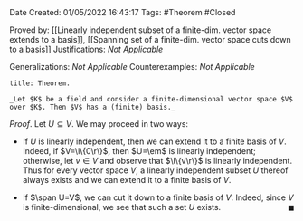 <br />
<br />

Date Created: 01/05/2022 16:43:17
Tags: #Theorem #Closed

Proved by: [[Linearly independent subset of a finite-dim. vector space extends to a basis]], [[Spanning set of a finite-dim. vector space cuts down to a basis]]
Justifications: _Not Applicable_

Generalizations: _Not Applicable_
Counterexamples: _Not Applicable_

``` ad-Theorem
title: Theorem.

_Let $K$ be a field and consider a finite-dimensional vector space $V$ over $K$. Then $V$ has a (finite) basis._

```

_Proof_. Let $U\subseteq V$. We may proceed in two ways:
* If $U$ is linearly independent, then we can extend it to a finite basis of $V$. Indeed, if $V=\l\{0\r\}$, then $U=\em$ is linearly independent; otherwise, let $v\in V$ and observe that $\l\{v\r\}$ is linearly independent. Thus for every vector space $V$, a linearly independent subset $U$ thereof always exists and we can extend it to a finite basis of $V$.

* If $\span U=V$, we can cut it down to a finite basis of $V$. Indeed, since $V$ is finite-dimensional, we see that such a set $U$ exists.<span style="float:right;">$\blacksquare$</span>
